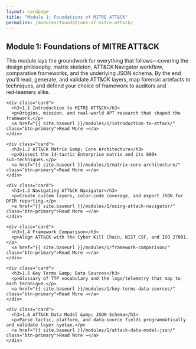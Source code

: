 ```yaml
---
layout: cardpage
title: "Module 1: Foundations of MITRE ATT&CK"
permalink: /modules/foundations-of-mitre-attack/
---
```


<section class="cards-section">
  <h2 class="section-title">Module 1: Foundations of MITRE ATT&CK</h2>

  <!-- Module description -->
  <p class="module-desc">
    This module lays the groundwork for everything that follows—covering the design philosophy, matrix skeleton,
    ATT&CK Navigator workflow, comparative frameworks, and the underlying JSON schema.
    By the end you’ll read, generate, and validate ATT&CK layers, map forensic artefacts to techniques,
    and defend your choice of framework to auditors and red‑teamers alike.
  </p>

  <div class="card-grid">

    <div class="card">
      <h3>1.1 Introduction to MITRE ATT&CK</h3>
      <p>Origins, mission, and real‑world APT research that shaped the framework.</p>
      <a href="{{ site.baseurl }}/modules/1/introduction-to-attack/" class="btn-primary">Read More →</a>
    </div>

    <div class="card">
      <h3>1.2 ATT&CK Matrix &amp; Core Architecture</h3>
      <p>Dissect the 14‑tactic Enterprise matrix and its 600+ sub‑techniques.</p>
      <a href="{{ site.baseurl }}/modules/1/matrix-core-architecture/" class="btn-primary">Read More →</a>
    </div>

    <div class="card">
      <h3>1.3 Navigating ATT&CK Navigator</h3>
      <p>Create custom layers, color‑code coverage, and export JSON for DFIR reporting.</p>
      <a href="{{ site.baseurl }}/modules/1/using-attack-navigator/" class="btn-primary">Read More →</a>
    </div>

    <div class="card">
      <h3>1.4 Framework Comparison</h3>
      <p>Align ATT&CK with the Cyber Kill Chain, NIST CSF, and ISO 27001.</p>
      <a href="{{ site.baseurl }}/modules/1/framework-comparison/" class="btn-primary">Read More →</a>
    </div>

    <div class="card">
      <h3>1.5 Key Terms &amp; Data Sources</h3>
      <p>Glossary of TTP vocabulary and the logs/telemetry that map to each technique.</p>
      <a href="{{ site.baseurl }}/modules/1/key-terms-data-sources/" class="btn-primary">Read More →</a>
    </div>

    <div class="card">
      <h3>1.6 ATT&CK Data Model &amp; JSON Schema</h3>
      <p>Parse tactic, platform, and data‑source fields programmatically and validate layer syntax.</p>
      <a href="{{ site.baseurl }}/modules/1/attack-data-model-json/" class="btn-primary">Read More →</a>
    </div>

  </div>
</section>